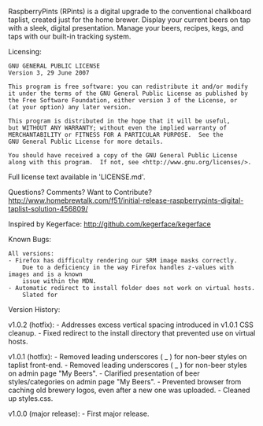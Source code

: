RaspberryPints (RPints) is a digital upgrade to the conventional chalkboard taplist, created just for the home brewer. Display your current beers on tap with a sleek, digital presentation. Manage your beers, recipes, kegs, and taps with our built-in tracking system.


Licensing:

	GNU GENERAL PUBLIC LICENSE
	Version 3, 29 June 2007

	This program is free software: you can redistribute it and/or modify
	it under the terms of the GNU General Public License as published by
	the Free Software Foundation, either version 3 of the License, or
	(at your option) any later version.

	This program is distributed in the hope that it will be useful,
	but WITHOUT ANY WARRANTY; without even the implied warranty of
	MERCHANTABILITY or FITNESS FOR A PARTICULAR PURPOSE.  See the
	GNU General Public License for more details.

	You should have received a copy of the GNU General Public License
	along with this program.  If not, see <http://www.gnu.org/licenses/>.

Full license text available in 'LICENSE.md'.


Questions? Comments? Want to Contribute?
http://www.homebrewtalk.com/f51/initial-release-raspberrypints-digital-taplist-solution-456809/

Inspired by Kegerface:
http://github.com/kegerface/kegerface


Known Bugs:

	All versions:
	- Firefox has difficulty rendering our SRM image masks correctly.
		Due to a deficiency in the way Firefox handles z-values with images and is a known
		issue within the MDN.
	- Automatic redirect to install folder does not work on virtual hosts.
		Slated for 



Version History:

v1.0.2 (hotfix):
	- Addresses excess vertical spacing introduced in v1.0.1 CSS cleanup.
	- Fixed redirect to the install directory that prevented use on virtual hosts.

v1.0.1 (hotfix):
	- Removed leading underscores ( _ ) for non-beer styles on taplist front-end.
	- Removed leading underscores ( _ ) for non-beer styles on admin page "My Beers".
	- Clarified presentation of beer styles/categories on admin page "My Beers".
	- Prevented browser from caching old brewery logos, even after a new one was uploaded.
	- Cleaned up styles.css.

v1.0.0 (major release):
	- First major release.